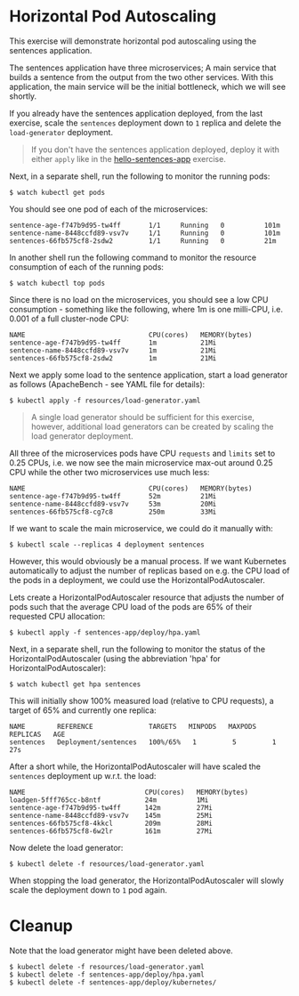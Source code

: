 # Horizontal Pod Autoscaling

This exercise will demonstrate horizontal pod autoscaling using the sentences
application.

The sentences application have three microservices; A main service that builds a
sentence from the output from the two other services. With this application, the
main service will be the initial bottleneck, which we will see shortly.

If you already have the sentences application deployed, 
from the last exercise, scale the `sentences` deployment down to
`1` replica and delete the `load-generator` deployment.

> If you don't have the sentences application deployed,
> deploy it with either `apply` like in the 
> [hello-sentences-app](hello-sentences-app.md#running-the-sentences-application-on-kubernetes)
> exercise.

Next, in a separate shell, run the following to monitor the running pods:

```shell
$ watch kubectl get pods
```

You should see one pod of each of the microservices:

```
sentence-age-f747b9d95-tw4ff       1/1     Running   0          101m
sentence-name-8448ccfd89-vsv7v     1/1     Running   0          101m
sentences-66fb575cf8-2sdw2         1/1     Running   0          21m
```

In another shell run the following command to monitor the resource consumption
of each of the running pods:

```shell
$ watch kubectl top pods
```

Since there is no load on the microservices, you should see a low CPU
consumption - something like the following, where 1m is one milli-CPU,
i.e. 0.001 of a full cluster-node CPU:

```
NAME                               CPU(cores)   MEMORY(bytes)
sentence-age-f747b9d95-tw4ff       1m           21Mi            
sentence-name-8448ccfd89-vsv7v     1m           21Mi            
sentences-66fb575cf8-2sdw2         1m           21Mi 
```

Next we apply some load to the sentence application, start a load generator as
follows (ApacheBench - see YAML file for details):

```shell
$ kubectl apply -f resources/load-generator.yaml
```

> A single load generator should be sufficient for this exercise, however,
> additional load generators can be created by scaling the load generator
> deployment.

All three of the microservices pods have CPU `requests` and `limits` set to 0.25
CPUs, i.e. we now see the main microservice max-out around 0.25 CPU while the
other two microservices use much less:

```
NAME                               CPU(cores)   MEMORY(bytes)
sentence-age-f747b9d95-tw4ff       52m          21Mi
sentence-name-8448ccfd89-vsv7v     53m          20Mi
sentences-66fb575cf8-cg7c8         250m         33Mi
```

If we want to scale the main microservice, we could do it manually with:

```shell
$ kubectl scale --replicas 4 deployment sentences
```

However, this would obviously be a manual process. If we want Kubernetes
automatically to adjust the number of replicas based on e.g. the CPU load of the
pods in a deployment, we could use the HorizontalPodAutoscaler.

Lets create a HorizontalPodAutoscaler resource that adjusts the number of pods
such that the average CPU load of the pods are 65% of their requested CPU
allocation:

```shell
$ kubectl apply -f sentences-app/deploy/hpa.yaml
```

Next, in a separate shell, run the following to monitor the status of the
HorizontalPodAutoscaler (using the abbreviation 'hpa' for
HorizontalPodAutoscaler):

```shell
$ watch kubectl get hpa sentences
```

This will initially show 100% measured load (relative to CPU requests), a target
of 65% and currently one replica:

```
NAME        REFERENCE              TARGETS   MINPODS   MAXPODS   REPLICAS   AGE
sentences   Deployment/sentences   100%/65%   1         5         1          27s
```

After a short while, the HorizontalPodAutoscaler will have scaled the
`sentences` deployment up w.r.t. the load:

```
NAME                              CPU(cores)   MEMORY(bytes)
loadgen-5fff765cc-b8ntf           24m          1Mi
sentence-age-f747b9d95-tw4ff      142m         27Mi
sentence-name-8448ccfd89-vsv7v    145m         25Mi
sentences-66fb575cf8-4kkcl        209m         28Mi
sentences-66fb575cf8-6w2lr        161m         27Mi
```

Now delete the load generator:

```shell
$ kubectl delete -f resources/load-generator.yaml
```

When stopping the load generator, the HorizontalPodAutoscaler will slowly
scale the deployment down to `1` pod again.

# Cleanup

Note that the load generator might have been deleted above.

```shell
$ kubectl delete -f resources/load-generator.yaml
$ kubectl delete -f sentences-app/deploy/hpa.yaml
$ kubectl delete -f sentences-app/deploy/kubernetes/
```
